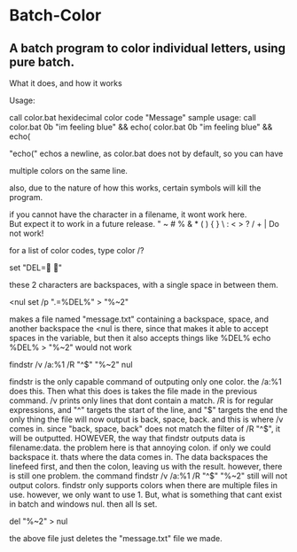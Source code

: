 # Batch-Color
## A batch program to color individual letters, using pure batch.

What it does, and how it works

Usage:

call color.bat hexidecimal color code "Message"
sample usage: call color.bat 0b "im feeling blue" && echo(
color.bat 0b "im feeling blue" && echo(

"echo(" echos a newline, as color.bat does not by default, so you can have 

multiple colors on the same line.

also, due to the nature of how this works, certain symbols will kill the program.

if you cannot have the character in a filename, it wont work here.  
But expect it to work in a future release.
" ~ # % & * ( ) { } \ : < > ? / + |  Do not work!

for a list of color codes, type color /?


set "DEL= " 

these 2 characters are backspaces, with a single space in between them.

<nul set /p ".=%DEL%" > "%~2" 

makes a file named "message.txt" containing a backspace, space, and another backspace
the <nul is there, since that makes it able to accept spaces in the variable, but then it also accepts things like %DEL%
echo %DEL% > "%~2" would not work

findstr /v /a:%1 /R "^$" "%~2" nul 

findstr is the only capable command of outputing only one color. 
the /a:%1 does this. Then what this does is
takes the file made in the previous command. /v prints only lines that dont contain a match.
/R is for regular expressions, and "^" targets the start of the line, and "$" targets the end
the only thing the file will now output is back, space, back.
and this is where /v comes in. since "back, space, back" does not match the filter of /R "^$",
it will be outputted.
HOWEVER, the way that findstr outputs data is filename:data.
the problem here is that annoying colon. if only we could backspace it.
thats where the data comes in.  The data backspaces the linefeed first, and then the colon, leaving 
us with the result.
however, there is still one problem. the command findstr /v /a:%1 /R "^$" "%~2" still will not
output colors.  findstr only supports colors when there are multiple files in use.
however, we only want to use 1.  But, what is something that cant exist in batch and windows
nul.  then all ls set.

del "%~2" > nul

the above file just deletes the "message.txt" file we made.
